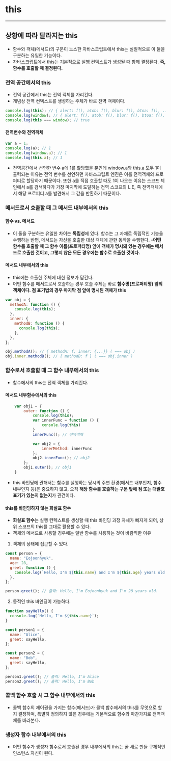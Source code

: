 # this

---

## 상황에 따라 달라지는 this

- 함수와 객체(메서드)의 구분이 느스한 자바스크립트에서 this는 실질적으로 이 둘을 구분하는 유일한 기능이다.
- 자바스크립트에서 this는 기본적으로 실행 컨텍스트가 생성될 때 함께 결정된다. **즉, 함수를 호출할 때 결정된다.**

### 전역 공간에서의 this

- 전역 공간에서 this는 전역 객체를 가리킨다.
- 개념상 전역 컨텍스트를 생성하는 주체가 바로 전역 객체이다.

```javascript
console.log(this); // { alert: f(), atob: f(), blur: f(), btoa: f(), ...}
console.log(window); // { alert: f(), atob: f(), blur: f(), btoa: f(), ...}
console.log(this === window); // true
```

#### 전역변수와 전역객체

```javascript
var a = 1;
console.log(a); // 1
console.log(window.a); // 1
console.log(this.a); // 1
```

- 전역공간에서 선언한 변수 a에 1를 할당했을 뿐인데 window.a와 this.a 모두 1이 출력되는 이유는 전역 변수를 선언하면 자바스크립트 엔진은 이를 전역객체의 프로퍼티로 할당하기 때문이다. 또한 a를 직접 호출할 때도 1이 나오는 이유는 스코프 체인에서 a를 검색하다가 가장 마지막에 도달하는 전역 스코프의 L.E, 즉 전역객체에서 해당 프로퍼티 a를 발견해서 그 값을 반환하기 때문이다.

### 메서드로서 호출할 때 그 메서드 내부에서의 this

#### 함수 vs. 메서드

- 이 둘을 구분하는 유일한 차이는 **독립성**에 있다. 함수는 그 자체로 독립적인 기능을 수행하는 반면, 메서드는 자신을 호출한 대상 객체에 관한 동작을 수행한다. -**어떤 함수를 호출할 때 그 함수 이름(프로퍼티명) 앞에 객체가 명시돼 있는 경우에는 메서드로 호출한 것이고, 그렇지 않은 모든 경우에는 함수로 호출한 것이다.**

#### 메서드 내부에서의 this

- this에는 호출한 주체에 대한 정보가 담긴다.
- 어떤 함수를 메서드로서 호출하는 경우 호출 주체는 바로 **함수명(프로퍼티명) 앞의 객체이다. 점 표기법의 경우 마지막 점 앞에 명시된 객체가 this**

```javascript
var obj = {
  methodA: function () {
    console.log(this);
  },
  inner: {
    methodB: function () {
      console.log(this);
    },
  },
};

obj.methodA(); // { methodA: f, inner: {...}} ( === obj )
obj.inner.methodB(); // { methodB: f } ( === obj.inner )
```

### 함수로서 호출할 때 그 함수 내부에서의 this

- 함수에서의 this는 전역 객체를 가리킨다.

#### 메서드 내부함수에서의 this

```javascript
    var obj1 = {
        outer: function () {
            console.log(this);
            var innerFunc = function () {
                console.log(this)
            }
            innerFunc(); // 전역객체

            var obj2 = {
                innerMethod: innerFunc
            };
            obj2.innerFunc(); // obj2
        };
        obj1.outer(); // obj1
    }
```

- this 바인딩에 관해서는 함수를 실행하는 당시의 주변 환경(메서드 내부인지, 함수 내부인지 등)은 중요하지 않고, 오직 **해당 함수를 호출하는 구문 앞에 점 또는 대괄호 표기가 있는지 없는지**가 관건이다.

#### this를 바인딩하지 않는 화살표 함수

- **화살표 함수**는 실행 컨텍스트를 생성할 때 this 바인딩 과정 자체가 빠지게 되어, 상위 스코프의 this를 그대로 활용할 수 있다.
- 객체의 메서드로 사용할 경우에는 일반 함수를 사용하는 것이 바람직한 이유

1. 객체의 상태에 접근할 수 있다.

```javascript
const person = {
  name: "Eojoonhyuk",
  age: 28,
  greet: function () {
    console.log(`Hello, I'm ${this.name} and I'm ${this.age} years old.`);
  },
};

person.greet(); // 출력: Hello, I'm Eojoonhyuk and I'm 28 years old.
```

2. 동적인 this 바인딩이 가능하다.

```javascript
function sayHello() {
  console.log(`Hello, I'm ${this.name}`);
}

const person1 = {
  name: "Alice",
  greet: sayHello,
};

const person2 = {
  name: "Bob",
  greet: sayHello,
};

person1.greet(); // 출력: Hello, I'm Alice
person2.greet(); // 출력: Hello, I'm Bob
```

### 콜백 함수 호출 시 그 함수 내부에서의 this

- 콜백 함수의 제어권을 가지는 함수(메서드)가 콜백 함수에서의 this를 무엇으로 할지 결정하며, 특별히 정의하지 않은 경우에는 기본적으로 함수와 마찬가지로 전역객체를 바라본다.

### 생성자 함수 내부에서의 this

- 어떤 함수가 생성자 함수로서 호출된 경우 내부에서의 this는 곧 새로 만들 구체적인 인스턴스 자신이 된다.
